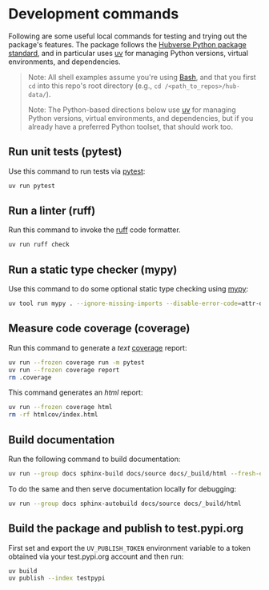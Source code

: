 # Development commands

Following are some useful local commands for testing and trying out the package's features. The package follows the [Hubverse Python package standard](https://docs.hubverse.io/en/latest/developer/python.html), and in particular uses [uv](https://docs.astral.sh/uv/) for managing Python versions, virtual environments, and dependencies.

> Note: All shell examples assume you're using [Bash](https://en.wikipedia.org/wiki/Bash_(Unix_shell)), and that you first `cd` into this repo's root directory (e.g., `cd /<path_to_repos>/hub-data/`).
>
> Note: The Python-based directions below use [uv](https://docs.astral.sh/uv/) for managing Python versions, virtual environments, and dependencies, but if you already have a preferred Python toolset, that should work too.

## Run unit tests (pytest)

Use this command to run tests via [pytest](https://docs.pytest.org/en/stable/):

```bash
uv run pytest
```

## Run a linter (ruff)

Run this command to invoke the [ruff](https://github.com/astral-sh/ruff) code formatter.

```bash
uv run ruff check
```

## Run a static type checker (mypy)

Use this command to do some optional static type checking using [mypy](https://mypy-lang.org/):

```bash
uv tool run mypy . --ignore-missing-imports --disable-error-code=attr-defined
```

## Measure code coverage (coverage)

Run this command to generate a _text_ [coverage](https://coverage.readthedocs.io/en/7.8.2/) report:

```bash
uv run --frozen coverage run -m pytest
uv run --frozen coverage report
rm .coverage
```

This command generates an _html_ report:

```bash
uv run --frozen coverage html
rm -rf htmlcov/index.html
```

## Build documentation

Run the following command to build documentation:

```bash
uv run --group docs sphinx-build docs/source docs/_build/html --fresh-env --fail-on-warning
```

To do the same and then serve documentation locally for debugging:

```bash
uv run --group docs sphinx-autobuild docs/source docs/_build/html
```

## Build the package and publish to test.pypi.org

First set and export the `UV_PUBLISH_TOKEN` environment variable to a token obtained via your test.pypi.org account and then run:

```bash
uv build
uv publish --index testpypi
```
